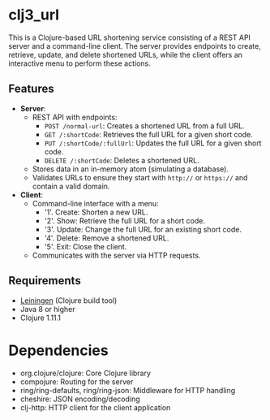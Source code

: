 
# clj3_url


This is a Clojure-based URL shortening service consisting of a REST API server and a command-line client. The server provides endpoints to create, retrieve, update, and delete shortened URLs, while the client offers an interactive menu to perform these actions.

## Features

- **Server**:
  - REST API with endpoints:
    - `POST /normal-url`: Creates a shortened URL from a full URL.
    - `GET /:shortCode`: Retrieves the full URL for a given short code.
    - `PUT /:shortCode/:fullUrl`: Updates the full URL for a given short code.
    - `DELETE /:shortCode`: Deletes a shortened URL.
  - Stores data in an in-memory atom (simulating a database).
  - Validates URLs to ensure they start with `http://` or `https://` and contain a valid domain.
- **Client**:
  - Command-line interface with a menu:
    - '1'. Create: Shorten a new URL.
    - '2'. Show: Retrieve the full URL for a short code.
    - '3'. Update: Change the full URL for an existing short code.
    - '4'. Delete: Remove a shortened URL.
    - '5'. Exit: Close the client.
  - Communicates with the server via HTTP requests.
## Requirements

- [Leiningen](https://leiningen.org/) (Clojure build tool)
- Java 8 or higher
- Clojure 1.11.1
  
# Dependencies
- org.clojure/clojure: Core Clojure library
- compojure: Routing for the server
- ring/ring-defaults, ring/ring-json: Middleware for HTTP handling
- cheshire: JSON encoding/decoding
- clj-http: HTTP client for the client application
